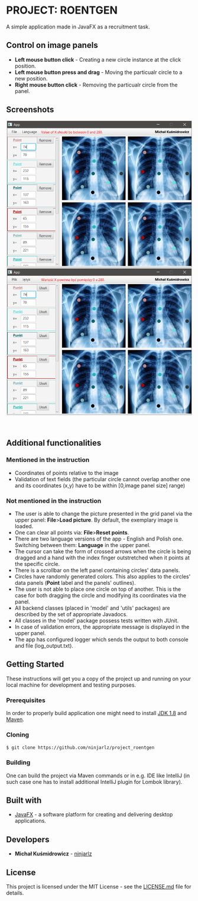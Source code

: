 # PROJECT: ROENTGEN

A simple application made in JavaFX as a recruitment task.

## Control on image panels

* **Left mouse button click** - Creating a new circle instance at the click position.
* **Left mouse button press and drag** - Moving the particualr circle to a new position.
* **Right mouse button click** - Removing the particualr circle from the panel.

## Screenshots

<p align="center">
<img width="500" src="screenshots/EN.PNG">
<img width="500" src="screenshots/PL.PNG">
</p><br>

## Additional functionalities

### Mentioned in the instruction

* Coordinates of points relative to the image
* Validation of text fields (the particular circle cannot overlap another one and its coordinates (x,y) have to be within [0,image panel size] range)

### Not mentioned in the instruction

* The user is able to change the picture presented in the grid panel via the upper panel: **File**>**Load picture**. By default, the exemplary image is loaded.
* One can clear all points via: **File**>**Reset points**.
* There are two language versions of the app - English and Polish one. Switching between them: **Language** in the upper panel.
* The cursor can take the form of crossed arrows when the circle is being dragged and a hand with the index finger outstretched when it points at the specific circle.
* There is a scrollbar on the left panel containing circles' data panels.
* Circles have randomly generated colors. This also applies to the circles' data panels (**Point** label and the panels' outlines).
* The user is not able to place one circle on top of another. This is the case for both dragging the circle and modifying its coordinates via the panel.
* All backend classes (placed in 'model' and 'utils' packages) are described by the set of appropriate Javadocs.
* All classes in the 'model' package possess tests written with JUnit.
* In case of validation errors, the appropriate message is displayed in the upper panel.
* The app has configured logger which sends the output to both console and file (log_output.txt).

## Getting Started
These instructions will get you a copy of the project up and running on your local machine for development and testing purposes. 

### Prerequisites
In order to properly build application one might need to install [JDK 1.8](https://www.oracle.com/java/technologies/javase/javase-jdk8-downloads.html) and [Maven](https://maven.apache.org/download.cgi).

### Cloning
```
$ git clone https://github.com/ninjarlz/project_roentgen
```

### Building
One can build the project via Maven commands or in e.g. IDE like IntelliJ (in such case one has to install additional IntelliJ plugin for Lombok library).

## Built with
* [JavaFX](https://www.oracle.com/java/technologies/javase/javafx-overview.html) - a software platform for creating and delivering desktop applications.

## Developers
* **Michał Kuśmidrowicz** - [ninjarlz](https://github.com/ninjarlz)

## License
This project is licensed under the MIT License - see the [LICENSE.md](LICENSE.md) file for details.





